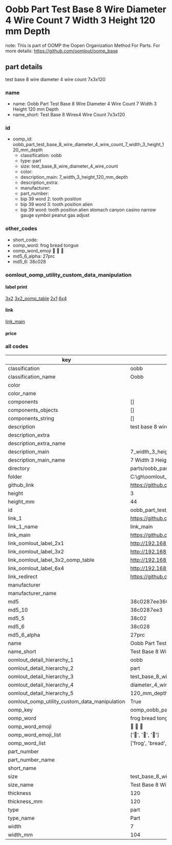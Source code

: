 # Oobb Part Test Base 8 Wire Diameter 4 Wire Count 7 Width 3 Height 120 mm Depth  

note: This is part of OOMP the Oopen Organization Method For Parts. For more details: https://github.com/oomlout/oomp_base

##  part details
  



test base 8 wire diameter 4 wire count 7x3x120



### name
* name: Oobb Part Test Base 8 Wire Diameter 4 Wire Count 7 Width 3 Height 120 mm Depth
* name_short: Test Base 8 Wirex4 Wire Count 7x3x120 
### id
* oomp_id: oobb_part_test_base_8_wire_diameter_4_wire_count_7_width_3_height_120_mm_depth
  * classification: oobb
  * type: part
  * size: test_base_8_wire_diameter_4_wire_count
  * color: 
  * description_main: 7_width_3_height_120_mm_depth
  * description_extra: 
  * manufacturer: 
  * part_number: 
  * bip 39 word 2: tooth position
  * bip 39 word 3: tooth position alien
  * bip 39 word: tooth position alien stomach canyon casino narrow gauge symbol peanut gas adjust

### other_codes
* short_code: 
* oomp_word: frog bread tongue
* oomp_word_emoji :frog: :bread: :tongue:
* md5_6_alpha: 27prc
* md5_6: 38c028






### oomlout_oomp_utility_custom_data_manipulation
#### label print
[3x2](http://192.168.1.245:1112/?label=oomp%2027prc)
[3x2_oomp_table](http://192.168.1.108:1112/?label=oomp%2027prc)
[2x1](http://192.168.1.242:1112/?label=oomp%2027prc)
[6x4](http://192.168.1.55:1112/?label=oomp%2027prc)    

#### link

[link_main](https://github.com/oomlout/oomlout_oobb_version_4_generated_parts/tree/main/navigation_oomp/oobb/part/test_base_8_wire_diameter_4_wire_count/7_width_3_height_120_mm_depth/part)                              

#### price







### all codes 
| key | value |  
| --- | --- |  
| classification | oobb |  
| classification_name | Oobb |  
| color |  |  
| color_name |  |  
| components | [] |  
| components_objects | [] |  
| components_string | [] |  
| description | test base 8 wire diameter 4 wire count 7x3x120 |  
| description_extra |  |  
| description_extra_name |  |  
| description_main | 7_width_3_height_120_mm_depth |  
| description_main_name | 7 Width 3 Height 120 mm Depth |  
| directory | parts/oobb_part_test_base_8_wire_diameter_4_wire_count_7_width_3_height_120_mm_depth |  
| folder | C:\gh\oomlout_oobb_version_4_generated_parts\parts\oobb_part_test_base_8_wire_diameter_4_wire_count_7_width_3_height_120_mm_depth |  
| github_link | https://github.com/oomlout/oomlout_oomp_part_src/tree/main/parts/oobb_part_test_base_8_wire_diameter_4_wire_count_7_width_3_height_120_mm_depth |  
| height | 3 |  
| height_mm | 44 |  
| id | oobb_part_test_base_8_wire_diameter_4_wire_count_7_width_3_height_120_mm_depth |  
| link_1 | https://github.com/oomlout/oomlout_oobb_version_4_generated_parts/tree/main/navigation_oomp/oobb/part/test_base_8_wire_diameter_4_wire_count/7_width_3_height_120_mm_depth/part |  
| link_1_name | link_main |  
| link_main | https://github.com/oomlout/oomlout_oobb_version_4_generated_parts/tree/main/navigation_oomp/oobb/part/test_base_8_wire_diameter_4_wire_count/7_width_3_height_120_mm_depth/part |  
| link_oomlout_label_2x1 | http://192.168.1.242:1112/?label=oomp%2027prc |  
| link_oomlout_label_3x2 | http://192.168.1.245:1112/?label=oomp%2027prc |  
| link_oomlout_label_3x2_oomp_table | http://192.168.1.108:1112/?label=oomp%2027prc |  
| link_oomlout_label_6x4 | http://192.168.1.55:1112/?label=oomp%2027prc |  
| link_redirect | https://github.com/oomlout/oomlout_oobb_version_4_generated_parts/tree/main/parts/oobb_test_base_8_wire_diameter_4_wire_count_07_03_120 |  
| manufacturer |  |  
| manufacturer_name |  |  
| md5 | 38c0287ee36092608d90ed620caa1f26 |  
| md5_10 | 38c0287ee3 |  
| md5_5 | 38c02 |  
| md5_6 | 38c028 |  
| md5_6_alpha | 27prc |  
| name | Oobb Part Test Base 8 Wire Diameter 4 Wire Count 7 Width 3 Height 120 mm Depth |  
| name_short | Test Base 8 Wirex4 Wire Count 7x3x120  |  
| oomlout_detail_hierarchy_1 | oobb |  
| oomlout_detail_hierarchy_2 | part |  
| oomlout_detail_hierarchy_3 | test_base_8_wire |  
| oomlout_detail_hierarchy_4 | diameter_4_wire_count |  
| oomlout_detail_hierarchy_5 | 120_mm_depth |  
| oomlout_oomp_utility_custom_data_manipulation | True |  
| oomp_key | oomp_oobb_part_test_base_8_wire_diameter_4_wire_count_7_width_3_height_120_mm_depth |  
| oomp_word | frog bread tongue |  
| oomp_word_emoji | :frog: :bread: :tongue: |  
| oomp_word_emoji_list | [':frog:', ':bread:', ':tongue:'] |  
| oomp_word_list | ['frog', 'bread', 'tongue'] |  
| part_number |  |  
| part_number_name |  |  
| short_name |  |  
| size | test_base_8_wire_diameter_4_wire_count |  
| size_name | Test Base 8 Wire Diameter 4 Wire Count |  
| thickness | 120 |  
| thickness_mm | 120 |  
| type | part |  
| type_name | Part |  
| width | 7 |  
| width_mm | 104 |  
